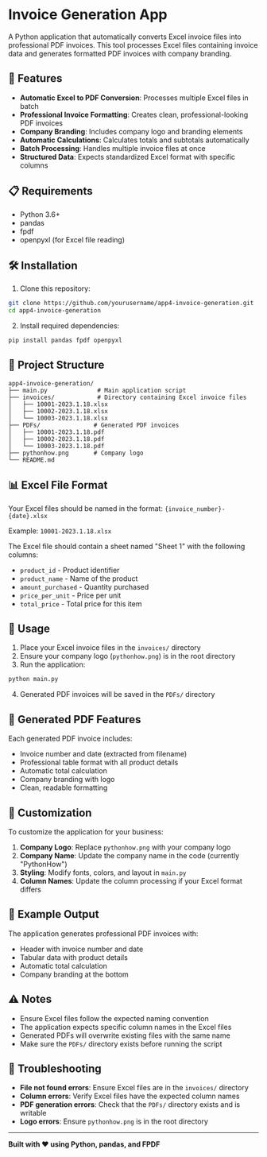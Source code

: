 # Invoice Generation App

A Python application that automatically converts Excel invoice files into professional PDF invoices. This tool processes Excel files containing invoice data and generates formatted PDF invoices with company branding.

## 🚀 Features

- **Automatic Excel to PDF Conversion**: Processes multiple Excel files in batch
- **Professional Invoice Formatting**: Creates clean, professional-looking PDF invoices
- **Company Branding**: Includes company logo and branding elements
- **Automatic Calculations**: Calculates totals and subtotals automatically
- **Batch Processing**: Handles multiple invoice files at once
- **Structured Data**: Expects standardized Excel format with specific columns

## 📋 Requirements

- Python 3.6+
- pandas
- fpdf
- openpyxl (for Excel file reading)

## 🛠️ Installation

1. Clone this repository:
```bash
git clone https://github.com/yourusername/app4-invoice-generation.git
cd app4-invoice-generation
```

2. Install required dependencies:
```bash
pip install pandas fpdf openpyxl
```

## 📁 Project Structure

```
app4-invoice-generation/
├── main.py              # Main application script
├── invoices/            # Directory containing Excel invoice files
│   ├── 10001-2023.1.18.xlsx
│   ├── 10002-2023.1.18.xlsx
│   └── 10003-2023.1.18.xlsx
├── PDFs/               # Generated PDF invoices
│   ├── 10001-2023.1.18.pdf
│   ├── 10002-2023.1.18.pdf
│   └── 10003-2023.1.18.pdf
├── pythonhow.png       # Company logo
└── README.md
```

## 📊 Excel File Format

Your Excel files should be named in the format: `{invoice_number}-{date}.xlsx`

Example: `10001-2023.1.18.xlsx`

The Excel file should contain a sheet named "Sheet 1" with the following columns:
- `product_id` - Product identifier
- `product_name` - Name of the product
- `amount_purchased` - Quantity purchased
- `price_per_unit` - Price per unit
- `total_price` - Total price for this item

## 🚀 Usage

1. Place your Excel invoice files in the `invoices/` directory
2. Ensure your company logo (`pythonhow.png`) is in the root directory
3. Run the application:
```bash
python main.py
```

4. Generated PDF invoices will be saved in the `PDFs/` directory

## 📄 Generated PDF Features

Each generated PDF invoice includes:
- Invoice number and date (extracted from filename)
- Professional table format with all product details
- Automatic total calculation
- Company branding with logo
- Clean, readable formatting

## 🔧 Customization

To customize the application for your business:

1. **Company Logo**: Replace `pythonhow.png` with your company logo
2. **Company Name**: Update the company name in the code (currently "PythonHow")
3. **Styling**: Modify fonts, colors, and layout in `main.py`
4. **Column Names**: Update the column processing if your Excel format differs

## 📝 Example Output

The application generates professional PDF invoices with:
- Header with invoice number and date
- Tabular data with product details
- Automatic total calculation
- Company branding at the bottom

## ⚠️ Notes

- Ensure Excel files follow the expected naming convention
- The application expects specific column names in the Excel files
- Generated PDFs will overwrite existing files with the same name
- Make sure the `PDFs/` directory exists before running the script

## 🐛 Troubleshooting

- **File not found errors**: Ensure Excel files are in the `invoices/` directory
- **Column errors**: Verify Excel files have the expected column names
- **PDF generation errors**: Check that the `PDFs/` directory exists and is writable
- **Logo errors**: Ensure `pythonhow.png` is in the root directory

---

**Built with ❤️ using Python, pandas, and FPDF**
